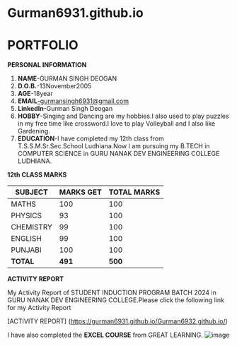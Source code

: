 # Gurman6931.github.io

# PORTFOLIO

**PERSONAL INFORMATION**

1. **NAME**-GURMAN SINGH DEOGAN
2. **D.O.B.**-13November2005
3. **AGE**-18year
4. **EMAIL**-gurmansingh6931@gmail.com
5. **LinkedIn**-Gurman Singh Deogan
6. **HOBBY**-Singing and Dancing are my hobbies.I also used to play puzzles in my free time like crossword.I love to play Volleyball and I also like Gardening.
7. **EDUCATION**-I have completed my 12th class from T.S.S.M.Sr.Sec.School Ludhiana.Now I am pursuing my B.TECH in COMPUTER SCIENCE in GURU NANAK DEV ENGINEERING COLLEGE LUDHIANA.


**12th CLASS MARKS**

|**SUBJECT**|**MARKS GET**|**TOTAL MARKS**|
|----------|----------|----------|
|  MATHS   |   100    |   100    |
| PHYSICS  |   93     |   100    |
|CHEMISTRY |   99     |   100    |
|  ENGLISH |   99     |   100    |
|  PUNJABI |   100    |   100    |
|**TOTAL** | **491**  | **500**  |


**ACTIVITY REPORT**

My Activity Report of STUDENT INDUCTION PROGRAM BATCH 2024 in GURU NANAK DEV ENGINEERING COLLEGE.Please click the following link for my Activity Report

[ACTIVITY REPORT] (https://gurman6931.github.io/Gurman6932.github.io/)

I have also completed the **EXCEL COURSE** from GREAT LEARNING.
![image](https://github.com/user-attachments/assets/a9d56df6-25bd-4758-b5fe-c681bb5b048b)


